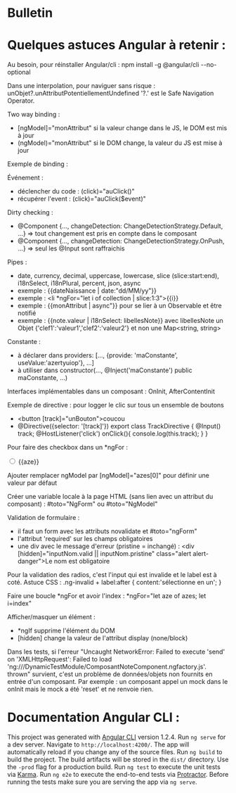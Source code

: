 # Bulletin



# Quelques astuces Angular à retenir :

Au besoin, pour réinstaller Angular/cli : npm install -g @angular/cli --no-optional

Dans une interpolation, pour naviguer sans risque : unObjet?.unAttributPotentiellementUndefined
'?.' est le Safe Navigation Operator.

Two way binding :
* [ngModel]="monAttribut" si la valeur change dans le JS, le DOM est mis à jour
* (ngModel)="monAttribut" si le DOM change, la valeur du JS est mise à jour

Exemple de binding :
<div [style.background-color]="getStyle()">

Événement : 
* déclencher du code : (click)="auClick()"
* récupérer l'event : (click)="auClick($event)"

Dirty checking :
* @Component {..., changeDetection: ChangeDetectionStrategy.Default, ...} => tout changement est pris en compte dans le composant
* @Component {..., changeDetection: ChangeDetectionStrategy.OnPush,  ...} => seul les @Input sont raffraichis

Pipes :
* date, currency, decimal, uppercase, lowercase, slice (slice:start:end), i18nSelect, i18nPlural, percent, json, async
* exemple : {{dateNaissance | date:"dd/MM/yy"}}
* exemple : <li *ngFor="let i of collection | slice:1:3">{{i}}</li> 
* exemple : {{monAttribut | async"}} pour se lier à un Observable et être notifié
* exemple : {{note.valeur | i18nSelect: libellesNote}} avec libellesNote un Objet {'clef1':'valeur1','clef2':'valeur2'} et non une Map<string, string>

Constante :
* à déclarer dans providers: [..., {provide: 'maConstante', useValue:'azertyuiop'}, ...]
* à utiliser dans constructor(..., @Inject('maConstante') public maConstante, ...)

Interfaces implémentables dans un composant : OnInit, AfterContentInit

Exemple de directive : pour logger le clic sur tous un ensemble de boutons
* <button [track]="unBouton">coucou</button>
* @Directive({selector: '[track]'}) export class TrackDirective {
  @Input() track;
  @HostListener('click')
  onClick(){ console.log(this.track); }
}

Pour faire des checkbox dans un *ngFor :
<div *ngFor="let aze of azes">
  <input [id]="aze", name="monChamp" ngModel [value]="aze" type="radio"></input>
  <label [attr.for]="aze">{{aze}}</label>
</div>

Ajouter remplacer ngModel par [ngModel]="azes[0]" pour définir une valeur par défaut
  
Créer une variable locale à la page HTML (sans lien avec un attribut du composant) : #toto="NgForm" ou #toto="NgModel"

Validation de formulaire :
* il faut un form avec les attributs novalidate et #toto="ngForm"
* l'attribut 'required' sur les champs obligatoires
* une div avec le message d'erreur (pristine = inchangé) : <div [hidden]="inputNom.valid || inputNom.pristine" class="alert alert-danger">Le nom est obligatoire</div>

Pour la validation des radios, c'est l'input qui est invalide et le label est à coté. Astuce CSS : .ng-invalid + label:after { content:'sélectionne en un'; }

Faire une boucle *ngFor et avoir l'index : *ngFor="let aze of azes; let i=index"

Afficher/masquer un élément :
* *ngIf supprime l'élément du DOM
* [hidden] change la valeur de l'attribut display (none/block)

Dans les tests, si l'erreur "Uncaught NetworkError: Failed to execute 'send' on 'XMLHttpRequest': Failed to load 'ng:///DynamicTestModule/ComposantNoteComponent.ngfactory.js'. thrown" survient, c'est un problème de données/objets non fournits en entrée d'un composant.
Par exemple : un composant appel un mock dans le onInit mais le mock a été 'reset' et ne renvoie rien.

# Documentation Angular CLI :
This project was generated with [Angular CLI](https://github.com/angular/angular-cli) version 1.2.4.
Run `ng serve` for a dev server. Navigate to `http://localhost:4200/`. The app will automatically reload if you change any of the source files.
Run `ng build` to build the project. The build artifacts will be stored in the `dist/` directory. Use the `-prod` flag for a production build.
Run `ng test` to execute the unit tests via [Karma](https://karma-runner.github.io).
Run `ng e2e` to execute the end-to-end tests via [Protractor](http://www.protractortest.org/). Before running the tests make sure you are serving the app via `ng serve`.
